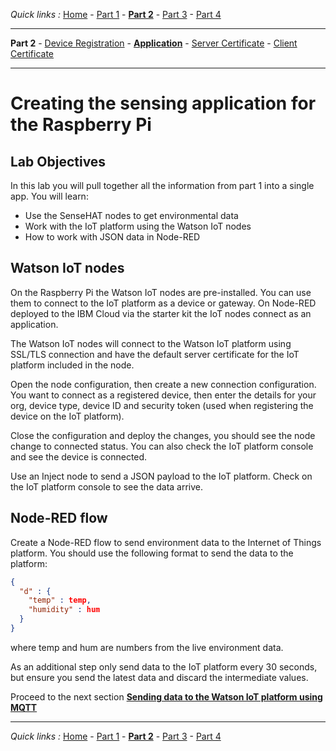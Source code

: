 *Quick links :*
[Home](/README.md) - [Part 1](/part1/README.md) - [**Part 2**](/part2/README.md) - [Part 3](/part3/README.md) - [Part 4](/part4/README.md)
***
**Part 2** - [Device Registration](/part2/DEVICE.md) - [**Application**](/part2/APP.md) - [Server Certificate](/part2/CERT1.md) - [Client Certificate](/part2/CERT2.md)
***

# Creating the sensing application for the Raspberry Pi

## Lab Objectives

In this lab you will pull together all the information from part 1 into a single app.  You will learn:

- Use the SenseHAT nodes to get environmental data
- Work with the IoT platform using the Watson IoT nodes
- How to work with JSON data in Node-RED

## Watson IoT nodes

On the Raspberry Pi the Watson IoT nodes are pre-installed.  You can use them to connect to the IoT platform as a device or gateway.  On Node-RED deployed to the IBM Cloud via the starter kit the IoT nodes connect as an application.

The Watson IoT nodes will connect to the Watson IoT platform using SSL/TLS connection and have the default server certificate for the IoT platform included in the node.  

Open the node configuration, then create a new connection configuration.  You want to connect as a registered device, then enter the details for your org, device type, device ID and security token (used when registering the device on the IoT platform).

Close the configuration and deploy the changes, you should see the node change to connected status.  You can also check the IoT platform console and see the device is connected.

Use an Inject node to send a JSON payload to the IoT platform.  Check on the IoT platform console to see the data arrive.

## Node-RED flow

Create a Node-RED flow to send environment data to the Internet of Things platform.  You should use the following format to send the data to the platform:

``` json
{
  "d" : {
    "temp" : temp,
    "humidity" : hum
  }
}
```

where temp and hum are numbers from the live environment data.

As an additional step only send data to the IoT platform every 30 seconds, but ensure you send the latest data and discard the intermediate values.

Proceed to the next section [**Sending data to the Watson IoT platform using MQTT**](/part2/MQTT.md)

***
*Quick links :*
[Home](/README.md) - [Part 1](/part1/README.md) - [**Part 2**](/part2/README.md) - [Part 3](/part3/README.md) - [Part 4](/part4/README.md)
